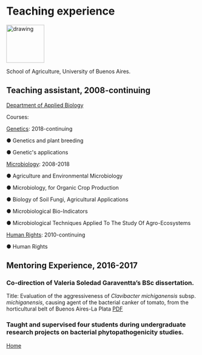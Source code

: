 # Teaching experience
[<img src="https://user-images.githubusercontent.com/57723790/68997504-1fc70d00-0886-11ea-8e3d-3eb1d24b69d2.jpg" alt="drawing" width="100"/>](https://agro.uba.ar/)

School of Agriculture, University of Buenos Aires.


## Teaching assistant,	2008-continuing

[Department of Applied Biology](https://agro.uba.ar/departamentos/biologia)

Courses:

[Genetics](https://agro.uba.ar/catedras/genetica): 2018-continuing

●	Genetics and plant breeding

●	Genetic's applications 

[Microbiology](https://agro.uba.ar/catedras/microbiologia_agricola): 2008-2018

●	Agriculture and Environmental Microbiology

●	Microbiology, for Organic Crop Production

●	Biology of Soil Fungi, Agricultural Applications

●	Microbiological Bio-Indicators

●	Microbiological Techniques Applied To The Study Of Agro-Ecosystems

[Human Rights](https://www.agro.uba.ar/GET/ddhh): 2010-continuing

●	Human Rights


## Mentoring Experience, 	2016-2017

### Co-direction of Valeria Soledad Garaventta’s BSc dissertation.
Title: Evaluation of the aggressiveness of *Clavibacter michiganensis* subsp. *michiganensis*, causing agent of the bacterial canker of tomato, from the horticultural belt of Buenos Aires-La Plata [PDF](https://github.com/ElianaWassermann/CVenglish/files/3854840/2017garaventavaleriasoledad.pdf)

### Taught and supervised four students during undergraduate research projects on bacterial phytopathogenicity studies.	

[Home](https://elianawassermann.github.io/CVenglish/)
